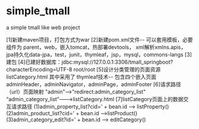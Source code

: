 # simple_tmall
a simple tmall like web project

[1]新建maven项目，打包方式为war
[2]新建pom.xml文件-- 可以套用模板，必要组件为 parent，web，嵌入tomcat，热部署devtools，
xml解析xmlns.apis，jpa持久化data-jpa，test，junit，thymleaf，jsp，mysql，commons-langs
[3]建包
[4]已建好数据库：jdbc:mysql://127.0.0.1:3306/tmall_springboot?characterEncoding=UTF-8
root/root
[5]设计分类管理的页面资源 listCategory.html
其中采用了 thymleaf技术-- 包含四个嵌入页面 adminHeader，adminNavigator，adminPage，adminFooter
[6]请求路径（url）页面映射
"admin"-->"redirect:admin_category_list"
“admin_category_list”--->listCategory.html
[7]listCategory页面上的数据交互请求路径
(1)admin_property_list?cid=' + bean.id  --> listProperty()
(2)admin_product_list?cid=' + bean.id -->listProduct()
(3)admin_category_edit?id=' + bean.id --> editCategory()
